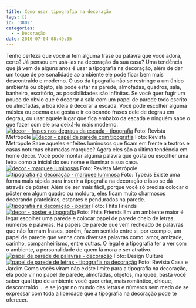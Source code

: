 ```yaml
---
title: Como usar tipografia na decoração
tags: []
id: '3802'
categories:
  - - Decoração
date: 2016-07-04 08:49:35
---
```


Tenho certeza que você aí tem alguma frase ou palavra que você adora, certo? Já pensou em usá-las na decoração da sua casa? Uma tendência que já vem de alguns anos é usar a tipografia na decoração, além de dar um toque de personalidade ao ambiente ele pode ficar bem mais descontraído e moderno. O uso da tipografia não se restringe a um único ambiente ou objeto, ela pode estar na parede, almofadas, quadros, sala, banheiro, escritório, as possibilidades são infinitas. Se você quer fugir um pouco de obvio que é decorar a sala com um papel de parede todo escrito ou almofadas, a boa ideia é decorar a escada. Você pode escolher alguma música ou poema que gosta e ir colocando frases dele de degrau em degrau, ou usar aquele lugar que fica embaixo da escada e ninguém sabe o que fazer com ele pra deixá-lo mais moderno. [![decor - frases nos degraus da escada - tipografia ](http://natalia.blog.br/wp-content/uploads/2016/07/escada-com-tipografia.jpg)](http://natalia.blog.br/wp-content/uploads/2016/07/escada-com-tipografia.jpg) Foto: Revista Metrópole [![decor - papel de parede com tipografia ](http://natalia.blog.br/wp-content/uploads/2016/07/papel-de-parede-com-palavras.jpg)](http://natalia.blog.br/wp-content/uploads/2016/07/papel-de-parede-com-palavras.jpg) Foto: Revista Metrópole Sabe aqueles enfeites luminosos que ficam em frente a teatros e casas noturnas chamadas marquee? Agora eles são a última tendência em home décor. Você pode montar alguma palavra que gosta ou escolher uma letra como a inicial do seu nome e iluminar a sua casa. [![decor - marquee luminosas ](http://natalia.blog.br/wp-content/uploads/2016/07/letras-luminosas-decoração.jpg)](http://natalia.blog.br/wp-content/uploads/2016/07/letras-luminosas-decoração.jpg) Foto: Revista Metrópole [![tipografia na decoração - marquee luminosa ](http://natalia.blog.br/wp-content/uploads/2016/07/decor-marquee-luminosa.jpg)](http://natalia.blog.br/wp-content/uploads/2016/07/decor-marquee-luminosa.jpg) Foto: Type.is Existe uma forma mais rápida para inserir a tipografia na decoração e isso se dá através de pôster. Além de ser mais fácil, porque você só precisa colocar o pôster em algum quadro ou moldura, eles ficam muito charmosos decorando prateleiras, estantes e pendurados na parede. [![tipografia na decoração - poster](http://natalia.blog.br/wp-content/uploads/2016/07/poster-na-decoração.jpg)](http://natalia.blog.br/wp-content/uploads/2016/07/poster-na-decoração.jpg) Foto: Fhits Friends [![decor - poster e tipografia ](http://natalia.blog.br/wp-content/uploads/2016/07/tipografia-poster-na-decoração.jpg)](http://natalia.blog.br/wp-content/uploads/2016/07/tipografia-poster-na-decoração.jpg) Foto: Fhits Friends Em um ambiente maior é legar escolher uma parede e colocar papel de parede cheio de letras, números e palavras. Há papeis de parede que vem recheado de palavras que não formam frases, porém, fazem sentido entre si, por exemplo, um papel de parede que venha com diversas palavras como: amor, amizade, carinho, companheirismo, entre outras. O legal é a tipografia ter a ver com o ambiente, a personalidade de quem lá mora e ser atrativo. [![papel de parede de palavras - decoração ](http://natalia.blog.br/wp-content/uploads/2016/07/papel-de-parede-na-decoração-tipografia.jpg)](http://natalia.blog.br/wp-content/uploads/2016/07/papel-de-parede-na-decoração-tipografia.jpg) Foto: Design Culture [![papel de parede de letras - tipografia na decoração ](http://natalia.blog.br/wp-content/uploads/2016/07/decoração-papel-de-parede-de-letras.jpg)](http://natalia.blog.br/wp-content/uploads/2016/07/decoração-papel-de-parede-de-letras.jpg) Foto: Revista Casa e Jardim Como vocês viram não existe limite para a tipografia na decoração, ela pode vir no papel de parede, almofadas, objetos, marquee, basta você saber qual tipo de ambiente você quer criar, mais romântico, chique, descontraído ... e se jogar no mundo das letras e números sem medo de se expressar com toda a liberdade que a tipografia na decoração pode te oferecer.